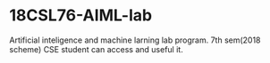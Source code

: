 # 18CSL76-AIML-lab
Artificial inteligence and machine larning lab program.
7th sem(2018 scheme) CSE student can access and useful it.
